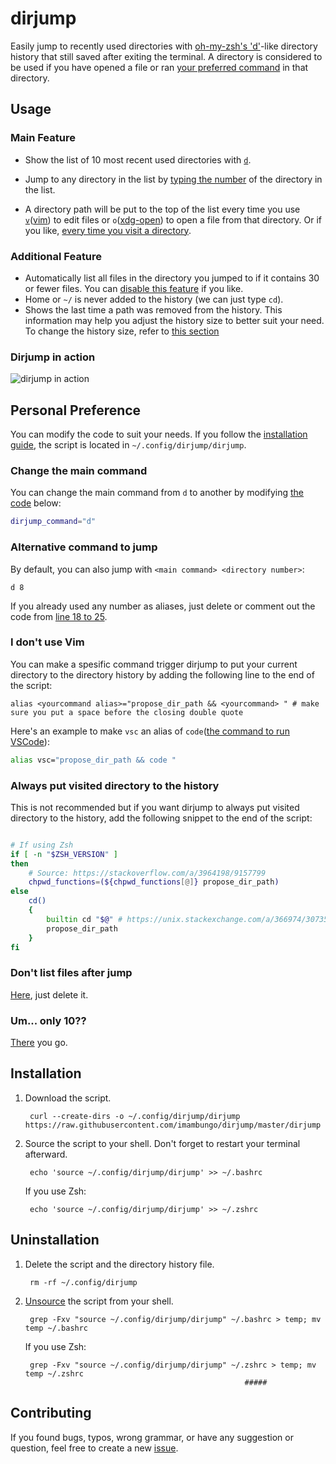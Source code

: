 # dirjump

Easily jump to recently used directories with
[oh-my-zsh's 'd'](https://superuser.com/a/664139/943615)-like directory history
that still saved after exiting the terminal. A directory is considered to be used if you have opened a file or ran [your preferred command](#i-dont-use-vim) in that directory.

## Usage

### Main Feature

- Show the list of 10 most recent used directories with [`d`](#change-the-main-command).
 
- Jump to any directory in the list by [typing the number](#alternative-command-to-jump) of the directory in the list.

- A directory path will be put to the top of the list every time you use [`v`](#i-dont-use-vim)([vim](https://www.vim.org/about.php))  to edit files or `o`([xdg-open](https://linux.die.net/man/1/xdg-open)) to open a file from that directory. Or if you like, [every time you visit a directory](#always-put-visited-directory-to-the-history).

### Additional Feature

- Automatically list all files in the directory you jumped to if it contains 30 or fewer files. You can [disable this feature](#dont-list-files-after-jump) if you like.
- Home or `~/` is never added to the history (we can just type `cd`).
- Shows the last time a path was removed from the history. This information may help you adjust the history size to better suit your need. To change the history size, refer to [this section](#um-only-10)
        
### Dirjump in action

![dirjump in action](dirjumpinaction.gif)

## Personal Preference

You can modify the code to suit your needs. If you follow the [installation guide](#installation), the script is located in `~/.config/dirjump/dirjump`.

### Change the main command

You can change the main command from `d` to another by modifying [the code](https://github.com/imambungo/dirjump/blob/master/dirjump#L3) below:

```bash
dirjump_command="d"
```

### Alternative command to jump

By default, you can also jump with `<main command> <directory number>`:
```
d 8
```
If you already used any number as aliases, just delete or comment out the code from [line 18 to 25](https://github.com/imambungo/dirjump/blob/master/dirjump#L13).

### I don't use Vim

You can make a spesific command trigger dirjump to put your current directory to the directory history by adding the following line to the end of the script:

```
alias <yourcommand alias>="propose_dir_path && <yourcommand> " # make sure you put a space before the closing double quote
```

Here's an example to make `vsc` an alias of `code`([the command to run VSCode](https://askubuntu.com/a/852086/356625)):

```bash
alias vsc="propose_dir_path && code "
```

### Always put visited directory to the history

This is not recommended but if you want dirjump to always put visited directory to the history, add the following snippet to the end of the script:

```bash

# If using Zsh
if [ -n "$ZSH_VERSION" ]
then
	# Source: https://stackoverflow.com/a/3964198/9157799
	chpwd_functions=(${chpwd_functions[@]} propose_dir_path)
else
	cd()
	{
		builtin cd "$@" # https://unix.stackexchange.com/a/366974/307359
		propose_dir_path
	}
fi
```

### Don't list files after jump

[Here](https://github.com/imambungo/dirjump/blob/master/dirjump#L103), just delete it.

### Um... only 10??

[There](https://github.com/imambungo/dirjump/blob/master/dirjump#L8) you go.

## Installation

1. Download the script.

        curl --create-dirs -o ~/.config/dirjump/dirjump https://raw.githubusercontent.com/imambungo/dirjump/master/dirjump

2. Source the script to your shell. Don't forget to restart your terminal afterward.

        echo 'source ~/.config/dirjump/dirjump' >> ~/.bashrc

   If you use Zsh:

        echo 'source ~/.config/dirjump/dirjump' >> ~/.zshrc

## Uninstallation

1. Delete the script and the directory history file.

        rm -rf ~/.config/dirjump

2. [Unsource](https://stackoverflow.com/a/5413132/9157799) the script from your shell.

        grep -Fxv "source ~/.config/dirjump/dirjump" ~/.bashrc > temp; mv temp ~/.bashrc

   If you use Zsh:
   
        grep -Fxv "source ~/.config/dirjump/dirjump" ~/.zshrc > temp; mv temp ~/.zshrc
                                                        #####

## Contributing

If you found bugs, typos, wrong grammar, or have any suggestion or question,
feel free to create a new [issue](https://github.com/imambungo/dirjump/issues).

